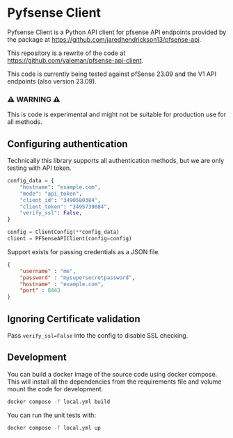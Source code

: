# Pyfsense Client

Pyfsense Client is a Python API client for pfsense API endpoints provided by the package at https://github.com/jaredhendrickson13/pfsense-api.

This repository is a rewrite of the code at https://github.com/yaleman/pfsense-api-client.

This code is currently being tested against pfSense 23.09 and the V1 API endpoints (also version 23.09).

### ⚠️ WARNING ⚠️
This is code is experimental and might not be suitable for production use for all methods.

## Configuring authentication

Technically this library supports all authentication methods, but we are only testing with API token.

```python
config_data = {
    "hostname": "example.com",
    "mode": "api_token",
    "client_id": "3490580384",
    "client_token": "3495739084",
    "verify_ssl": False,
}

config = ClientConfig(**config_data)
client = PFSenseAPIClient(config=config)
```

Support exists for passing credentials as a JSON file.

```json
{
    "username" : "me",
    "password" : "mysupersecretpassword",
    "hostname" : "example.com",
    "port" : 8443
}
```

## Ignoring Certificate validation

Pass `verify_ssl=False` into the config to disable SSL checking.


## Development

You can build a docker image of the source code using docker compose. This will install all the dependencies from the requirements file and volume mount the code for development.
```bash
docker compose -f local.yml build
```

You can run the unit tests with:
```bash
docker compose -f local.yml up
```
